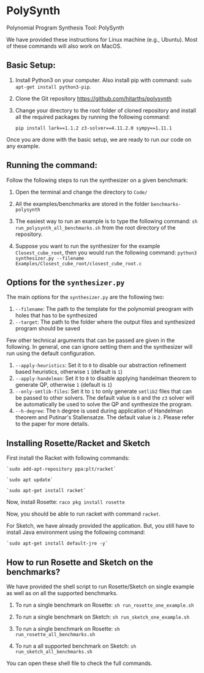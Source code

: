 # PolySynth

Polynomial Program Synthesis Tool: PolySynth

We have provided these instructions for Linux machine (e.g., Ubuntu). Most of these commands will also work on MacOS. 

## Basic Setup:
1. Install Python3 on your computer. Also install pip with command: `sudo apt-get install python3-pip`.

2. Clone the Git repository https://github.com/hitarths/polysynth

3. Change your directory to the root folder of cloned repository and install all the required packages by running the following command: 

	`pip install lark==1.1.2 z3-solver==4.11.2.0 sympy==1.11.1`

Once you are done with the basic setup, we are ready to run our code on any example.

## Running the command:

Follow the following steps to run the synthesizer on a given benchmark:

1. Open the terminal and change the directory to `Code/`

2. All the examples/benchmarks are stored in the folder `benchmarks-polysynth`

3. The easiest way to run an example is to type the following command:
`sh run_polysynth_all_benchmarks.sh` from the root directory of the repository.

4. Suppose you want to run the synthesizer for the example `Closest_cube_root`, then you would run the following command:
`python3 synthesizer.py --filename Examples/Closest_cube_root/closest_cube_root.c`


## Options for the `synthesizer.py`

The main options for the `synthesizer.py` are the following two:

1. `--filename`: The path to the template for the polynomial preogram with holes that has to be synthesized
2. `--target`: The path to the folder where the output files and synthesized program should be saved


Few other technical arguments that can be passed are given in the following. In general, one can ignore setting them and the synthesizer will run using the default configuration. 

1. `--apply-heuristics`: Set it to `0` to disable our abstraction refinement based heuristics, otherwise `1` (default is `1`)
2. `--apply-handelman`: Set it to `0` to disable applying handelman theorem to generate QP, otherwise `1` (default is `1`)
3. `--only-smtlib-files`: Set it to `1` to only generate `smtlib2` files that can be passed to other solvers. The default value is `0` and the `z3` solver will be automatically be used to solve the QP and synthesize the program.
4. `--h-degree`: The `h` degree is used during application of Handelman theorem and Putinar's Stallensatze. The default value is `2`. Please refer to the paper for more details.  


## Installing Rosette/Racket and Sketch

First install the Racket with following commands:

	`sudo add-apt-repository ppa:plt/racket`

	`sudo apt update`

	`sudo apt-get install racket`

Now, install Rosette:
	`raco pkg install rosette`		

Now, you should be able to run racket with command `racket`.

For Sketch, we have already provided the application. But, you still have to install Java environment using the following command:

	`sudo apt-get install default-jre -y`

## How to run Rosette and Sketch on the benchmarks?

We have provided the shell script to run Rosette/Sketch on single example as well as on all the supported benchmarks.

1. To run a single benchmark on Rosette:
	`sh run_rosette_one_example.sh`

2. To run a single benchmark on Sketch:
	`sh run_sketch_one_example.sh`

3. To run a single benchmark on Rosette:
	`sh run_rosette_all_benchmarks.sh`

4. To run a all supported benchmark on Sketch:
	`sh run_sketch_all_benchmarks.sh`


You can open these shell file to check the full commands.